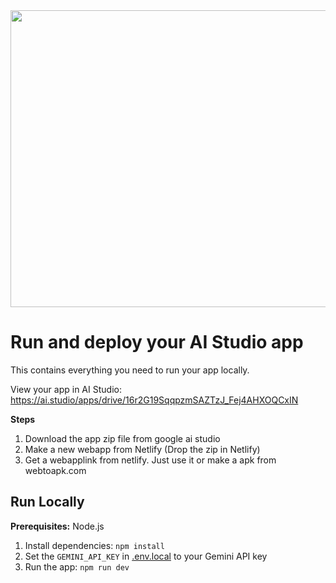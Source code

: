 <div align="center">
<img width="1200" height="475" alt="GHBanner" src="https://github.com/user-attachments/assets/0aa67016-6eaf-458a-adb2-6e31a0763ed6" />
</div>

# Run and deploy your AI Studio app

This contains everything you need to run your app locally.

View your app in AI Studio: https://ai.studio/apps/drive/16r2G19SqqpzmSAZTzJ_Fej4AHXOQCxIN


**Steps**
1. Download the app zip file from google ai studio
2. Make a new webapp from Netlify (Drop the zip in Netlify)
3. Get a webapplink from netlify. Just use it or make a apk from webtoapk.com

## Run Locally

**Prerequisites:**  Node.js


1. Install dependencies:
   `npm install`
2. Set the `GEMINI_API_KEY` in [.env.local](.env.local) to your Gemini API key
3. Run the app:
   `npm run dev`
